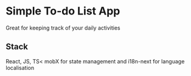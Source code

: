 # Simple To-do List App
Great for keeping track of your daily activities
## Stack
React, JS, TS< mobX for state management and i18n-next for language localisation
